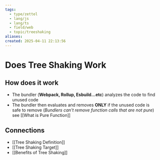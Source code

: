 ```yaml
---
tags:
  - type/zettel
  - lang/js
  - lang/ts
  - field/web
  - topic/treeshaking
aliases: 
created: 2025-04-11 22:13:56
---
```

# Does Tree Shaking Work

## How does it work 

* The bundler (**Webpack, Rollup, Esbuild...etc**) analyzes the code to find unused code
* The bundler then evaluates and removes **ONLY** if the unused code is safe to remove (*Bundlers can't remove function calls that are not pure*) see [[What is Pure Function]]


## Connections

* [[Tree Shaking Definition]]
* [[Tree Shaking Target]]
* [[Benefits of Tree Shaking]]